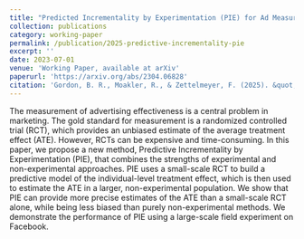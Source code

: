 ```yaml
---
title: "Predicted Incrementality by Experimentation (PIE) for Ad Measurement"
collection: publications
category: working-paper
permalink: /publication/2025-predictive-incrementality-pie
excerpt: ''
date: 2023-07-01
venue: 'Working Paper, available at arXiv'
paperurl: 'https://arxiv.org/abs/2304.06828'
citation: 'Gordon, B. R., Moakler, R., & Zettelmeyer, F. (2025). &quot;Predicted Incrementality by Experimentation (PIE) for Ad Measurement.&quot; <i>arXiv preprint arXiv:2304.06828</i>.'
---
```


The measurement of advertising effectiveness is a central problem in marketing. The gold standard for measurement is a randomized controlled trial (RCT), which provides an unbiased estimate of the average treatment effect (ATE). However, RCTs can be expensive and time-consuming. In this paper, we propose a new method, Predictive Incrementality by Experimentation (PIE), that combines the strengths of experimental and non-experimental approaches. PIE uses a small-scale RCT to build a predictive model of the individual-level treatment effect, which is then used to estimate the ATE in a larger, non-experimental population. We show that PIE can provide more precise estimates of the ATE than a small-scale RCT alone, while being less biased than purely non-experimental methods. We demonstrate the performance of PIE using a large-scale field experiment on Facebook.